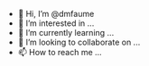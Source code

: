 - 👋 Hi, I’m @dmfaume
- 👀 I’m interested in ...
- 🌱 I’m currently learning ...
- 💞️ I’m looking to collaborate on ...
- 📫 How to reach me ...

<!---
dmfaume/dmfaume is a ✨ special ✨ repository because its `README.md` (this file) appears on your GitHub profile.
You can click the Preview link to take a look at your changes.
--->

